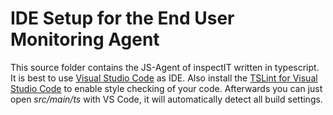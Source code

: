 # IDE Setup for the End User Monitoring Agent
This source folder contains the JS-Agent of inspectIT written in typescript.
It is best to use [Visual Studio Code](https://code.visualstudio.com/) as IDE.
Also install the [TSLint for Visual Studio Code](https://marketplace.visualstudio.com/items?itemName=eg2.tslint) to enable style checking of your code.
Afterwards you can just open *src/main/ts* with VS Code, it will automatically detect all build settings.